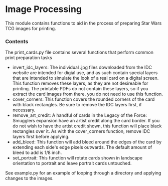 # Image Processing #

This module contains functions to aid in the process of preparing Star Wars TCG images for printing.

### Contents ###

The print_cards.py file contains several functions that perform common print preparation tasks

* invert_idc_layers: The individual .jpg files downloaded from the IDC website are intended for digial use, and as such contain special layers that are intended to simulate the look of a real card on a digital screen. This function removes these layers, as they are not desireable for printing. The printable PDFs do not contain these layers, so if you extract the card images from there, you do not need to use this function. 
* cover_corners: This function covers the rounded corners of the card with black rectangles. Be sure to remove the IDC layers first, if necessary.
* remove_art_credit: A handful of cards in the Legacy of the Force: Smugglers expansion have an artist credit along the card border. If you do not wish to have the artist credit shown, this function will place black rectangles over it. As with the cover_corners function, remove IDC layers first before applying.
* add_bleed: This function will add bleed around the edges of the card by extending each side's edge pixels outwards. The default amount of bleed to add is 1/8 inch. 
* set_portrait: This function will rotate cards shown in landscape orientation to portrait and leave portrait cards untouched.

See example.py for an example of looping through a directory and applying changes to the images.